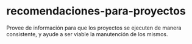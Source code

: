 # recomendaciones-para-proyectos
Provee de información para que los proyectos se ejecuten de manera consistente, y ayude a ser viable la manutención de los mismos.
